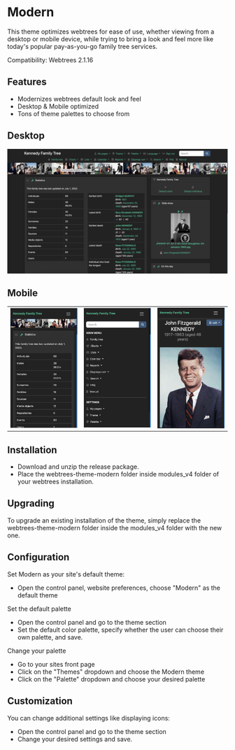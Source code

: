 
# Modern
This theme optimizes webtrees for ease of use, whether viewing from a desktop or mobile device, while trying to bring a look and feel more like today's popular pay-as-you-go family tree services.

Compatibility: Webtrees 2.1.16

## Features

* Modernizes webtrees default look and feel
* Desktop & Mobile optimized
* Tons of theme palettes to choose from

<h2>Desktop</h2>
<img src="docs/darkly-desktop.png" alt="Darkly - Desktop" width="600px" >

<h2>Mobile</h2>
<table>
<tr>
<td><img src="docs/darkly-mobile.png" alt="Darkly - Mobile" width="200px" >
</td>
<td><img src="docs/darkly-mobile-menu.png" alt="Darkly - Menu" width="200px" >
</td>
<td><img src="docs/darkly-mobile-individual.png" alt="Darkly - Mobile - Individual" width="200px" >
</td>
</tr>
</table>

## Installation
* Download and unzip the release package.
* Place the webtrees-theme-modern folder inside modules_v4 folder of your webtrees installation.

## Upgrading
To upgrade an existing installation of the theme, simply replace the webtrees-theme-modern folder inside the modules_v4 folder with the new one.

## Configuration

Set Modern as your site's default theme:
* Open the control panel, website preferences, choose "Modern" as the default theme

Set the default palette
* Open the control panel and go to the theme section
* Set the default color palette, specify whether the user can choose their own palette, and save.

Change your palette
* Go to your sites front page
* Click on the "Themes" dropdown and choose the Modern theme
* Click on the "Palette" dropdown and choose your desired palette

## Customization

You can change additional settings like displaying icons:
* Open the control panel and go to the theme section
* Change your desired settings and save.